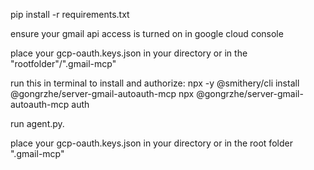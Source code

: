 pip install -r requirements.txt

ensure your gmail api access is turned on in google cloud console

place your gcp-oauth.keys.json in your directory or in the "rootfolder"/".gmail-mcp"

run this in terminal to install and authorize:
npx -y @smithery/cli install @gongrzhe/server-gmail-autoauth-mcp
npx @gongrzhe/server-gmail-autoauth-mcp auth

run agent.py.

place your gcp-oauth.keys.json in your directory or in the root folder ".gmail-mcp"
